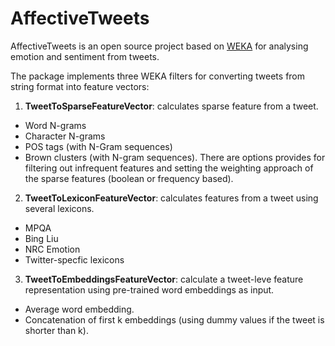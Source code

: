 # AffectiveTweets
AffectiveTweets is an open source project based on [WEKA](http://www.cs.waikato.ac.nz/~ml/weka/) for analysing emotion and sentiment from  tweets. 


The package implements three WEKA filters for converting tweets from string format into feature vectors:

1. __TweetToSparseFeatureVector__: calculates sparse feature from a tweet. 
 * Word N-grams
 * Character N-grams
 * POS tags (with N-Gram sequences)
 * Brown clusters (with N-gram sequences). 
There are options provides for filtering out infrequent features and setting the weighting approach of the sparse features (boolean or frequency based).
2. __TweetToLexiconFeatureVector__: calculates features from a tweet using several lexicons.
 * MPQA
 * Bing Liu
 * NRC Emotion
 * Twitter-specfic lexicons
 
3. __TweetToEmbeddingsFeatureVector__: calculate a tweet-leve feature representation using pre-trained word embeddings as input. 
* Average word embedding.
* Concatenation of first k embeddings (using dummy values if the tweet is shorter than k). 
